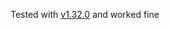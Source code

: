Tested with [v1.32.0](https://github.com/kubevirt/containerized-data-importer/releases/tag/v1.32.0) and worked fine
